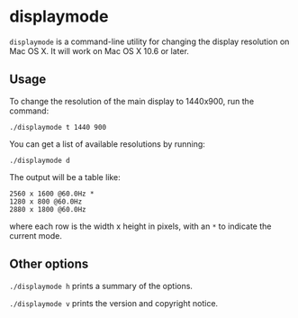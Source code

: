 # displaymode

`displaymode` is a command-line utility for changing the display resolution on Mac OS X.  It will work on Mac OS X 10.6 or later.

## Usage

To change the resolution of the main display to 1440x900, run the command:

```
./displaymode t 1440 900
```

You can get a list of available resolutions by running:

```
./displaymode d
```
The output will be a table like:

```
2560 x 1600 @60.0Hz *
1280 x 800 @60.0Hz
2880 x 1800 @60.0Hz
```

where each row is the width x height in pixels, with an `*` to indicate the current mode.

## Other options

`./displaymode h` prints a summary of the options.

`./displaymode v` prints the version and copyright notice.
